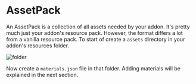 # AssetPack

An AssetPack is a collection of all assets needed by your addon. It's pretty much just your addon's resource pack. However,
the format differs a lot from a vanilla resource pack. To start of create a ``assets`` directory in your addon's resources
folder.

![folder](https://i.imgur.com/Do11JJZ.png)

Now create a ``materials.json`` file in that folder. Adding materials will be explained in the next section.